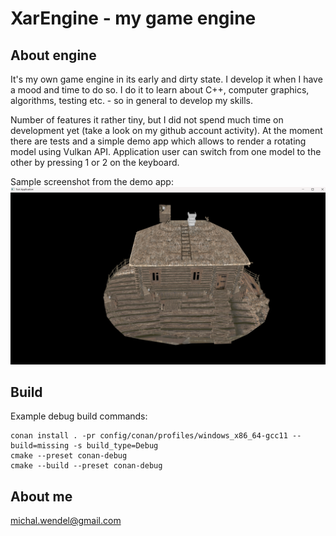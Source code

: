 # XarEngine - my game engine

## About engine
It's my own game engine in its early and dirty state. I develop it when I have a mood and time to do so. I do it to
learn about C++, computer graphics, algorithms, testing etc. - so in general to develop my skills.

Number of features it rather tiny, but I did not spend much time on development yet (take a look on my github account
activity). At the moment there are tests and a simple demo app which allows to render a rotating model using Vulkan API.
Application user can switch from one model to the other by pressing 1 or 2 on the keyboard.

Sample screenshot from the demo app:
![](docs/demo-app-screenshot.png)

## Build
Example debug build commands:

```
conan install . -pr config/conan/profiles/windows_x86_64-gcc11 --build=missing -s build_type=Debug
cmake --preset conan-debug
cmake --build --preset conan-debug
```

## About me
michal.wendel@gmail.com